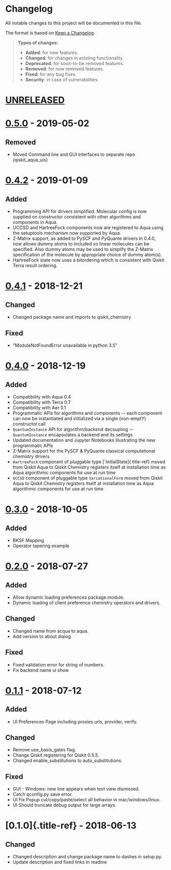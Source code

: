 Changelog
=========

All notable changes to this project will be documented in this file.

The format is based on [Keep a
Changelog](http://keepachangelog.com/en/1.0.0/).

> **Types of changes:**
>
> -   **Added**: for new features.
> -   **Changed**: for changes in existing functionality.
> -   **Deprecated**: for soon-to-be removed features.
> -   **Removed**: for now removed features.
> -   **Fixed**: for any bug fixes.
> -   **Security**: in case of vulnerabilities.

[UNRELEASED](https://github.com/Qiskit/qiskit-chemistry/compare/0.5.0...HEAD)
=============================================================================

[0.5.0](https://github.com/Qiskit/qiskit-chemistry/compare/0.4.2...0.5.0) - 2019-05-02
======================================================================================

Removed
-------

-   Moved Command line and GUI interfaces to separate repo
    (qiskit\_aqua\_uis)

[0.4.2](https://github.com/Qiskit/qiskit-chemistry/compare/0.4.1...0.4.2) - 2019-01-09
======================================================================================

Added
-----

-   Programming API for drivers simplified. Molecular config is now
    supplied on constructor consistent with other algorithms and
    components in Aqua.
-   UCCSD and HartreeFock components now are registered to Aqua using
    the setuptools mechanism now supported by Aqua.
-   Z-Matrix support, as added to PySCF and PyQuante drivers in 0.4.0,
    now allows dummy atoms to included so linear molecules can be
    specified. Also dummy atoms may be used to simplify the Z-Matrix
    specification of the molecule by appropriate choice of dummy
    atom(s).
-   HartreeFock state now uses a bitordering which is consistent with
    Qiskit Terra result ordering.

[0.4.1](https://github.com/Qiskit/qiskit-chemistry/compare/0.4.0...0.4.1) - 2018-12-21
======================================================================================

Changed
-------

-   Changed package name and imports to qiskit\_chemistry

Fixed
-----

-   \"ModuleNotFoundError unavailable in python 3.5\"

[0.4.0](https://github.com/Qiskit/qiskit-chemistry/compare/0.3.0...0.4.0) - 2018-12-19
======================================================================================

Added
-----

-   Compatibility with Aqua 0.4
-   Compatibility with Terra 0.7
-   Compatibility with Aer 0.1
-   Programmatic APIs for algorithms and components \-- each component
    can now be instantiated and initialized via a single (non-emptY)
    constructot call
-   `QuantumInstance` API for algorithm/backend decoupling \--
    `QuantumInstance` encapsulates a backend and its settings
-   Updated documentation and Jupyter Notebooks illustrating the new
    programmatic APIs
-   Z-Matrix support for the PySCF & PyQuante classical computational
    chemistry drivers
-   `HartreeFock` component of pluggable type
    [\`InitialState]{.title-ref} moved from Qiskit Aqua to Qiskit
    Chemistry registers itself at installation time as Aqua algorithmic
    components for use at run time
-   `UCCSD` component of pluggable type `VariationalForm` moved from
    Qiskit Aqua to Qiskit Chemistry registers itself at installation
    time as Aqua algorithmic components for use at run time

[0.3.0](https://github.com/Qiskit/qiskit-chemistry/compare/0.2.0...0.3.0) - 2018-10-05
======================================================================================

Added
-----

-   BKSF Mapping
-   Operator tapering example

[0.2.0](https://github.com/Qiskit/qiskit-chemistry/compare/0.1.1...0.2.0) - 2018-07-27
======================================================================================

Added
-----

-   Allow dynamic loading preferences package.module.
-   Dynamic loading of client preference chemistry operators and
    drivers.

Changed
-------

-   Changed name from acqua to aqua.
-   Add version to about dialog

Fixed
-----

-   Fixed validation error for string of numbers.
-   Fix backend name ui show

[0.1.1](https://github.com/Qiskit/qiskit-chemistry/compare/0.1.0...0.1.1) - 2018-07-12
======================================================================================

Added
-----

-   UI Preferences Page including proxies urls, provider, verify.

Changed
-------

-   Remove use\_basis\_gates flag.
-   Change Qiskit registering for Qiskit 0.5.5.
-   Changed enable\_substitutions to auto\_substitutions.

Fixed
-----

-   GUI - Windows: new line appears when text view dismissed.
-   Catch qconfig.py save error.
-   UI Fix Popup cut/copy/paste/select all behavior in
    mac/windows/linux.
-   UI Should truncate debug output for large arrays

[0.1.0]{.title-ref} - 2018-06-13
================================

Changed
-------

-   Changed description and change package name to dashes in setup.py.
-   Update description and fixed links in readme
